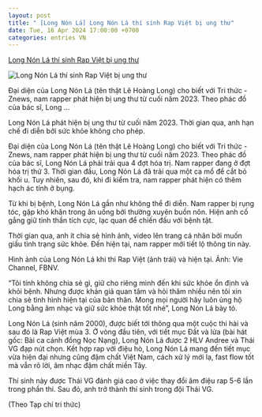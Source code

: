 ```yaml
---
layout: post
title: " [Long Nón Lá] Long Nón Lá thí sinh Rap Việt bị ung thư"
date: Tue, 16 Apr 2024 17:00:00 +0700
categories: entries VN
---
```

[Long Nón Lá thí sinh Rap Việt bị ung thư](https://vietnamnet.vn/long-non-la-thi-sinh-rap-viet-bi-ung-thu-2271283.html)

![Long Nón Lá thí sinh Rap Việt bị ung thư](https://static-images.vnncdn.net/files/publish/2024/4/16/thi-sinh-rap-viet-bi-ung-thu-991.jpg)

Đại diện của Long Nón Lá (tên thật Lê Hoàng Long) cho biết với Tri thức - Znews, nam rapper phát hiện bị ung thư từ cuối năm 2023. Theo phác đồ của bác sĩ, Long ...

Long Nón Lá phát hiện bị ung thư từ cuối năm 2023. Thời gian qua, anh hạn chế đi diễn bởi sức khỏe không cho phép.

Đại diện của Long Nón Lá (tên thật Lê Hoàng Long) cho biết với Tri thức - Znews, nam rapper phát hiện bị ung thư từ cuối năm 2023. Theo phác đồ của bác sĩ, Long Nón Lá phải trải qua 4 đợt hóa trị. Nam rapper đang ở đợt hóa trị thứ 3. Thời gian đầu, Long Nón Lá đã trải qua một ca mổ để cắt bỏ khối u. Tuy nhiên, sau đó, khi đi kiểm tra, nam rapper phát hiện có thêm hạch ác tính ở bụng.

Từ khi bị bệnh, Long Nón Lá gần như không thể đi diễn. Nam rapper bị rụng tóc, gặp khó khăn trong ăn uống bởi thường xuyên buồn nôn. Hiện anh cố gắng giữ tinh thần tích cực, lạc quan để chiến đấu với bệnh tật.

Thời gian qua, anh ít chia sẻ hình ảnh, video lên trang cá nhân bởi muốn giấu tình trạng sức khỏe. Đến hiện tại, nam rapper mới tiết lộ thông tin này.

Hình ảnh của Long Nón Lá khi thi Rap Việt (ảnh trái) và hiện tại. Ảnh: Vie Channel, FBNV.

“Tôi tính không chia sẻ gì, giữ cho riêng mình đến khi sức khỏe ổn định và khỏi bệnh. Nhưng được khán giả quan tâm và hỏi thăm nhiều nên tôi xin chia sẻ tình hình hiện tại của bản thân. Mong mọi người hãy luôn ủng hộ Long bằng âm nhạc và giữ sức khỏe thật tốt nhé”, Long Nón Lá bày tỏ.

Long Nón Lá (sinh năm 2000), được biết tới thông qua một cuộc thi hài và sau đó là Rap Việt mùa 3. Ở vòng đầu tiên, với tiết mục Đất và lửa (bài hát gốc: Bài ca cánh đồng Nọc Nạng), Long Nón Lá được 2 HLV Andree và Thái VG đạp nút chọn. Kết hợp rap với điệu hò, Long Nón Lá mang đến tiết mục vừa hiện đại nhưng cũng đậm chất Việt Nam, cách xử lý mới lạ, fast flow tốt mà vẫn rõ lời, âm nhạc đậm chất miền Tây.

Thí sinh này được Thái VG đánh giá cao ở việc thay đổi âm điệu rap 5-6 lần trong phần thi. Sau đó, anh trở thành thí sinh trong đội Thái VG.

(Theo Tạp chí tri thức)


